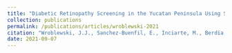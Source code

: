 ```yaml
---
title: "Diabetic Retinopathy Screening in the Yucatan Peninsula Using Smartphone-based Fundus Photography and Deep-learning Artificial Intelligence: A Field Study"
collection: publications
permalink: /publications/articles/wroblewski-2021
citation: "Wroblewski, J.J., Sanchez-Buenfil, E., Inciarte, M., Berdia, J., <b>Blake, L.R.</b>, Wroblewski, S., Patti, A., Suter, G., Sanborn, G.E.: <i>&quot;Diabetic Retinopathy Screening in the Yucatan Peninsula Using Smartphone-based Fundus Photography and Deep-learning Artificial Intelligence: A Field Study&quot;</i>, Submitted"
date: 2021-09-07
---
```

